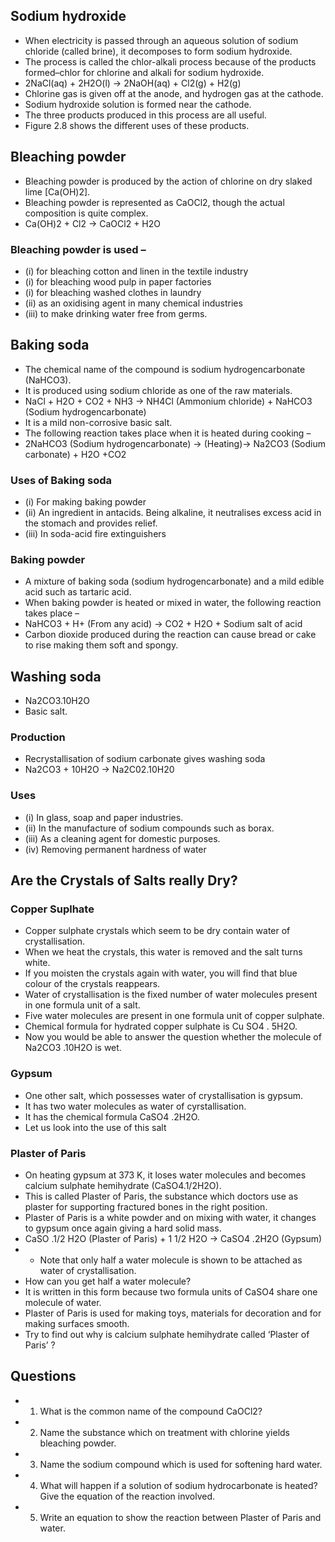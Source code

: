 ## Sodium hydroxide
* When electricity is passed through an aqueous solution of sodium chloride (called brine), it decomposes to form sodium hydroxide. 
* The process is called the chlor-alkali process because of the products formed–chlor for chlorine and alkali for sodium hydroxide.
* 2NaCl(aq) + 2H2O(l) → 2NaOH(aq) + Cl2(g) + H2(g)
* Chlorine gas is given off at the anode, and hydrogen gas at the cathode. 
* Sodium hydroxide solution is formed near the cathode. 
* The three products produced in this process are all useful. 
* Figure 2.8 shows the different uses of these products.
## Bleaching powder
* Bleaching powder is produced by the action of chlorine on dry slaked lime [Ca(OH)2]. 
* Bleaching powder is represented as CaOCl2, though the actual composition is quite complex.
* Ca(OH)2 + Cl2 → CaOCl2 + H2O
### Bleaching powder is used –
* (i) for bleaching cotton and linen in the textile industry
* (i) for bleaching wood pulp in paper factories
* (i) for bleaching washed clothes in laundry
* (ii) as an oxidising agent in many chemical industries
* (iii) to make drinking water free from germs.


## Baking soda
* The chemical name of the compound is sodium hydrogencarbonate (NaHCO3). 
* It is produced using sodium chloride as one of the raw materials.
* NaCl + H2O + CO2 + NH3 → NH4Cl (Ammonium chloride) + NaHCO3 (Sodium hydrogencarbonate)
* It is a mild non-corrosive basic salt. 
* The following reaction takes place when it is heated during cooking –
* 2NaHCO3 (Sodium hydrogencarbonate) → (Heating)→ Na2CO3 (Sodium carbonate) + H2O +CO2
 
### Uses of Baking soda
* (i) For making baking powder
* (ii) An ingredient in antacids. Being alkaline, it neutralises excess acid in the stomach and provides relief.
* (iii) In soda-acid fire extinguishers

### Baking powder
* A mixture of baking soda (sodium hydrogencarbonate) and a mild edible acid such as tartaric acid. 
* When baking powder is heated or mixed in water, the following reaction takes place –
* NaHCO3 + H+  (From any acid) → CO2 + H2O + Sodium salt of acid 
* Carbon dioxide produced during the reaction can cause bread or cake to rise making them soft and spongy.


## Washing soda
* Na2CO3.10H2O 
* Basic salt.
### Production
* Recrystallisation of sodium carbonate gives washing soda 
* Na2CO3 + 10H2O → Na2C02.10H20
### Uses
* (i) In glass, soap and paper industries.
* (ii) In the manufacture of sodium compounds such as borax.
* (iii) As a cleaning agent for domestic purposes.
* (iv) Removing permanent hardness of water

## Are the Crystals of Salts really Dry?
### Copper Suplhate
* Copper sulphate crystals which seem to be dry contain water of crystallisation. 
* When we heat the crystals, this water is removed and the salt turns white. 
* If you moisten the crystals again with water, you will find that blue colour of the crystals reappears. 
* Water of crystallisation is the fixed number of water molecules present in one formula unit of a salt. 
* Five water molecules are present in one formula unit of copper sulphate. 
* Chemical formula for hydrated copper sulphate is Cu SO4 . 5H2O. 
* Now you would be able to answer the question whether the molecule of Na2CO3 .10H2O is wet. 
### Gypsum
* One other salt, which possesses water of crystallisation is gypsum. 
* It has two water molecules as water of cyrstallisation. 
* It has the chemical formula CaSO4 .2H2O. 
* Let us look into the use of this salt 
### Plaster of Paris 
* On heating gypsum at 373 K, it loses water molecules and becomes calcium sulphate hemihydrate (CaSO4.1/2H2O). 
* This is called Plaster of Paris, the substance which doctors use as plaster for supporting fractured bones in the right position. 
* Plaster of Paris is a white powder and on mixing with water, it changes to gypsum once again giving a hard solid mass. 
* CaSO .1/2 H2O (Plaster of Paris) + 1 1/2 H2O -> CaSO4 .2H2O (Gypsum)
* * Note that only half a water molecule is shown to be attached as water of crystallisation. 
* How can you get half a water molecule? 
* It is written in this form because two formula units of CaSO4  share one molecule of water.
* Plaster of Paris is used for making toys, materials for decoration and for making surfaces smooth. 
* Try to find out why is calcium sulphate hemihydrate called ‘Plaster of Paris’ ?

## Questions
* 1. What is the common name of the compound CaOCl2?
* 2. Name the substance which on treatment with chlorine yields bleaching powder.
* 3. Name the sodium compound which is used for softening hard water.
* 4. What will happen if a solution of sodium hydrocarbonate is heated? Give the equation of the reaction involved.
* 5. Write an equation to show the reaction between Plaster of Paris and water.
